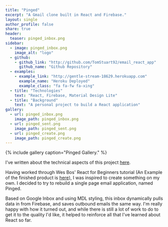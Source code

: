 ```yaml
---
title: "Pinged"
excerpt: "A Gmail clone built in React and Firebase."
layout: single
author_profile: false
share: true
header:
  teaser: pinged_inbox.png
sidebar:
  - image: pinged_inbox.png
    image_alt: "logo"
  - github:
    - github_link: "http://github.com/TomStuart92/email_react_app"
      github_name: "Github Repository"
  - examples:
    - example_link: "http://gentle-stream-18629.herokuapp.com"
      example_name: "Heroku Deployed"
      example_class: "fa fa-fw fa-xing"
  - title: "Technologies"
    text: "React, Firebase, Material Design Lite"
  - title: "Background"
    text: "A personal project to build a React application"
gallery:
  - url: pinged_inbox.png
    image_path: pinged_inbox.png
  - url: pinged_sent.png
    image_path: pinged_sent.png
  - url: pinged_create.png
    image_path: pinged_create.png
---
```

{% include gallery caption="Pinged Gallery." %}

I've written about the technical aspects of this project [here](https://tomstuart92.github.io/ReactJS/).

Having worked through Wes Bos' React for Beginners tutorial (An Example of the finished product is [here](http://catchoftheday.wesbos.com/store/helpless-grumpy-phenomena)), I was inspired to create something on my own. I decided to try to rebuild a single page email application, named Pinged.

Based on Google Inbox and using MDL styling, this inbox dynamically pulls data in from Firebase, and saves outbound emails the same way. I'm really happy with how it turned out, and while there is still a lot of work to do to get it to the quality I'd like, it helped to reinforce all that I've learned about React so far.
